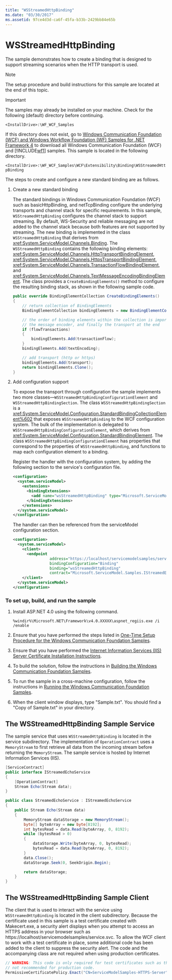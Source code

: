 ```yaml
---
title: "WSStreamedHttpBinding"
ms.date: "03/30/2017"
ms.assetid: 97ce4d3d-ca6f-45fa-b33b-2429bb84e65b
---
```

# WSStreamedHttpBinding

The sample demonstrates how to create a binding that is designed to support streaming scenarios when the HTTP transport is used.

> [!NOTE]
> The setup procedure and build instructions for this sample are located at the end of this topic.

> [!IMPORTANT]
> The samples may already be installed on your machine. Check for the following (default) directory before continuing.
>
> `<InstallDrive>:\WF_WCF_Samples`
>
> If this directory does not exist, go to [Windows Communication Foundation (WCF) and Windows Workflow Foundation (WF) Samples for .NET Framework 4](https://www.microsoft.com/download/details.aspx?id=21459) to download all Windows Communication Foundation (WCF) and [!INCLUDE[wf1](../../../../includes/wf1-md.md)] samples. This sample is located in the following directory.
>
> `<InstallDrive>:\WF_WCF_Samples\WCF\Extensibility\Binding\WSStreamedHttpBinding`

 The steps to create and configure a new standard binding are as follows.

1. Create a new standard binding

    The standard bindings in Windows Communication Foundation (WCF) such as basicHttpBinding, and netTcpBinding configure the underlying transports and channel stack for specific requirements. In this sample, `WSStreamedHttpBinding` configures the channel stack to support streaming. By default, WS-Security and reliable messaging are not added to the channel stack because both features are not supported by streaming. The new binding is implemented in the class `WSStreamedHttpBinding` that derives from <xref:System.ServiceModel.Channels.Binding>. The `WSStreamedHttpBinding` contains the following binding elements: <xref:System.ServiceModel.Channels.HttpTransportBindingElement>, <xref:System.ServiceModel.Channels.HttpsTransportBindingElement>, <xref:System.ServiceModel.Channels.TransactionFlowBindingElement>, and <xref:System.ServiceModel.Channels.TextMessageEncodingBindingElement>. The class provides a `CreateBindingElements()` method to configure the resulting binding stack, as shown in the following sample code.

    ```csharp
    public override BindingElementCollection CreateBindingElements()
    {
        // return collection of BindingElements
        BindingElementCollection bindingElements = new BindingElementCollection();

        // the order of binding elements within the collection is important: layered channels are applied in the order included, followed by
        // the message encoder, and finally the transport at the end
        if (flowTransactions)
        {
            bindingElements.Add(transactionFlow);
        }
        bindingElements.Add(textEncoding);

        // add transport (http or https)
        bindingElements.Add(transport);
        return bindingElements.Clone();
    }
    ```

2. Add configuration support

    To expose the transport through configuration the sample implements two more classes—`WSStreamedHttpBindingConfigurationElement` and `WSStreamedHttpBindingSection`. The class `WSStreamedHttpBindingSection` is a <xref:System.ServiceModel.Configuration.StandardBindingCollectionElement%602> that exposes `WSStreamedHttpBinding` to the WCF configuration system. The bulk of the implementation is delegated to `WSStreamedHttpBindingConfigurationElement`, which derives from <xref:System.ServiceModel.Configuration.StandardBindingElement>. The class `WSStreamedHttpBindingConfigurationElement` has properties that correspond to the properties of `WSStreamedHttpBinding`, and functions to map each configuration element to a binding.

    Register the handler with the configuration system, by adding the following section to the service's configuration file.

    ```xml
    <configuration>
      <system.serviceModel>
        <extensions>
          <bindingExtensions>
            <add name="wsStreamedHttpBinding" type="Microsoft.ServiceModel.Samples.WSStreamedHttpBindingCollectionElement, WSStreamedHttpBinding, Version=0.0.0.0, Culture=neutral, PublicKeyToken=null" />
          </bindingExtensions>
        </extensions>
      </system.serviceModel>
    </configuration>
    ```

    The handler can then be referenced from the serviceModel configuration section.

    ```xml
    <configuration>
      <system.serviceModel>
        <client>
          <endpoint
                    address="https://localhost/servicemodelsamples/service.svc"
                    bindingConfiguration="Binding"
                    binding="wsStreamedHttpBinding"
                    contract="Microsoft.ServiceModel.Samples.IStreamedEchoService"/>
        </client>
      </system.serviceModel>
    </configuration>
    ```

### To set up, build, and run the sample

1. Install ASP.NET 4.0 using the following command.

    ```console
    %windir%\Microsoft.NET\Framework\v4.0.XXXXX\aspnet_regiis.exe /i /enable
    ```

2. Ensure that you have performed the steps listed in [One-Time Setup Procedure for the Windows Communication Foundation Samples](../../../../docs/framework/wcf/samples/one-time-setup-procedure-for-the-wcf-samples.md).

3. Ensure that you have performed the [Internet Information Services (IIS) Server Certificate Installation Instructions](../../../../docs/framework/wcf/samples/iis-server-certificate-installation-instructions.md).

4. To build the solution, follow the instructions in [Building the Windows Communication Foundation Samples](../../../../docs/framework/wcf/samples/building-the-samples.md).

5. To run the sample in a cross-machine configuration, follow the instructions in [Running the Windows Communication Foundation Samples](../../../../docs/framework/wcf/samples/running-the-samples.md).

6. When the client window displays, type "Sample.txt". You should find a "Copy of Sample.txt" in your directory.

## The WSStreamedHttpBinding Sample Service

The sample service that uses `WSStreamedHttpBinding` is located in the service subdirectory. The implementation of `OperationContract` uses a `MemoryStream` to first retrieve all data from the incoming stream before returning the `MemoryStream`. The sample service is hosted by Internet Information Services (IIS).

```csharp
[ServiceContract]
public interface IStreamedEchoService
{
    [OperationContract]
    Stream Echo(Stream data);
}

public class StreamedEchoService : IStreamedEchoService
{
    public Stream Echo(Stream data)
    {
        MemoryStream dataStorage = new MemoryStream();
        byte[] byteArray = new byte[8192];
        int bytesRead = data.Read(byteArray, 0, 8192);
        while (bytesRead > 0)
        {
            dataStorage.Write(byteArray, 0, bytesRead);
            bytesRead = data.Read(byteArray, 0, 8192);
        }
        data.Close();
        dataStorage.Seek(0, SeekOrigin.Begin);

        return dataStorage;
    }
}
```

## The WSStreamedHttpBinding Sample Client

The client that is used to interact with the service using `WSStreamedHttpBinding` is located in the client subdirectory. Because the certificate used in this sample is a test certificate created with Makecert.exe, a security alert displays when you attempt to access an HTTPS address in your browser such as https://localhost/servicemodelsamples/service.svc. To allow the WCF client to work with a test certificate in place, some additional code has been added to the client to suppress the security alert. The code and the accompanying class are not required when using production certificates.

```csharp
// WARNING: This code is only required for test certificates such as those created by makecert. It is
// not recommended for production code.
PermissiveCertificatePolicy.Enact("CN=ServiceModelSamples-HTTPS-Server");
```
